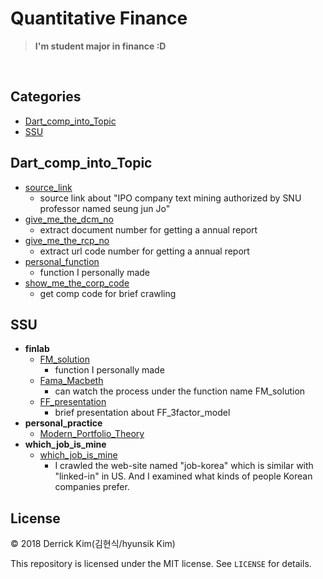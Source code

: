 # Quantitative Finance

> **I'm student major in finance :D**



<br/>

<!-- --- -->

## Categories

* [Dart_comp_into_Topic](#Dart_comp_into_Topic)
* [SSU](#SSU)


<!-- --- -->



## Dart_comp_into_Topic
- [source_link](https://bit.ly/2NlV6dlhttps://bit.ly/2NlV6dl)
  - source link about "IPO company text mining authorized by SNU professor named seung jun Jo"
- [give_me_the_dcm_no](Dart_comp_into_Topic/give_me_the_dcm_no.ipynb)
  - extract document number for getting a annual report
- [give_me_the_rcp_no](Dart_comp_into_Topic/give_me_the_rcp_no.ipynb)
  - extract url code number for getting a annual report
- [personal_function](Dart_comp_into_Topic/personal_function.py)
  - function I personally made
- [show_me_the_corp_code](Dart_comp_into_Topic/show_me_the_corp_code.ipynb)
  - get comp code for brief crawling

## SSU

- **finlab**
    + [FM_solution](SSU/finlab/FM_solution.py)
      - function I personally made
    + [Fama_Macbeth](SSU/finlab/Fama_Macbeth.ipynb)
      - can watch the process under the function name FM_solution
    + [FF_presentation](SSU/finlab/FF_presentation.md)
      - brief presentation about FF_3factor_model
- **personal_practice**
    + [Modern_Portfolio_Theory](SSU/personal_practice/Modern_Portfolio_Theory.ipynb)
- **which_job_is_mine**
    + [which_job_is_mine](SSU/which_job_is_mine/jobkorea_light_crawling.ipynb)
      - I crawled the web-site named "job-korea" which is similar with "linked-in" in US.
      And I examined what kinds of people Korean companies prefer.

## License

&copy; 2018 Derrick Kim(김현식/hyunsik Kim)

This repository is licensed under the MIT license. See `LICENSE` for
details.
